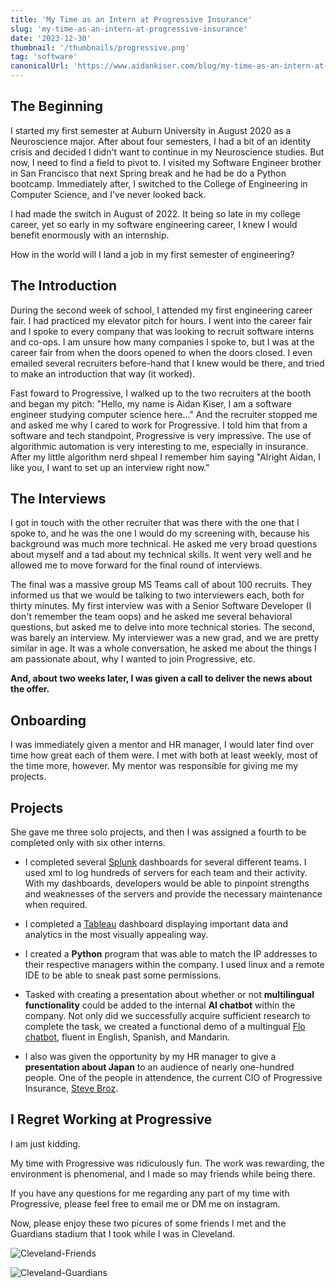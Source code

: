 ```yaml
---
title: 'My Time as an Intern at Progressive Insurance'
slug: 'my-time-as-an-intern-at-progressive-insurance'
date: '2023-12-30'
thumbnail: '/thumbnails/progressive.png'
tag: 'software'
canonicalUrl: 'https://www.aidankiser.com/blog/my-time-as-an-intern-at-progressive-insurance/'
---
```


## The Beginning

I started my first semester at Auburn University in August 2020 as a Neuroscience major. After about four semesters, I had a bit of an identity crisis and decided I didn't want to continue in my Neuroscience studies. But now, I need to find a field to pivot to. I visited my Software Engineer brother in San Francisco that next Spring break and he had be do a Python bootcamp. Immediately after, I switched to the College of Engineering in Computer Science, and I've never looked back.

I had made the switch in August of 2022. It being so late in my college career, yet so early in my software engineering career, I knew I would benefit enormously with an internship.

How in the world will I land a job in my first semester of engineering?

## The Introduction

During the second week of school, I attended my first engineering career fair. I had practiced my elevator pitch for hours. I went into the career fair and I spoke to every company that was looking to recruit software interns and co-ops. I am unsure how many companies I spoke to, but I was at the career fair from when the doors opened to when the doors closed. I even emailed several recruiters before-hand that I knew would be there, and tried to make an introduction that way (it worked). 

Fast foward to Progressive, I walked up to the two recruiters at the booth and began my pitch: "Hello, my name is Aidan Kiser, I am a software engineer studying computer science here..." And the recruiter stopped me and asked me why I cared to work for Progressive. I told him that from a software and tech standpoint, Progressive is very impressive. The use of algorithmic automation is very interesting to me, especially in insurance. After my little algorithm nerd shpeal I remember him saying "Alright Aidan, I like you, I want to set up an interview right now."

## The Interviews

I got in touch with the other recruiter that was there with the one that I spoke to, and he was the one I would do my screening with, because his background was much more technical. He asked me very broad questions about myself and a tad about my technical skills. It went very well and he allowed me to move forward for the final round of interviews.

The final was a massive group MS Teams call of about 100 recruits. They informed us that we would be talking to two interviewers each, both for thirty minutes. My first interview was with a Senior Software Developer (I don't remember the team oops) and he asked me several behavioral questions, but asked me to delve into more technical stories. The second, was barely an interview. My interviewer was a new grad, and we are pretty similar in age. It was a whole conversation, he asked me about the things I am passionate about, why I wanted to join Progressive, etc. 

**And, about two weeks later, I was given a call to deliver the news about the offer.**

## Onboarding

I was immediately given a mentor and HR manager, I would later find over time how great each of them were. I met with both at least weekly, most of the time more, however. My mentor was responsible for giving me my projects.

## Projects

She gave me three solo projects, and then I was assigned a fourth to be completed only with six other interns.

* I completed several [Splunk](https://www.splunk.com/) dashboards for several different teams. I used xml to log hundreds of servers for each team and their activity. With my dashboards, developers would be able to pinpoint strengths and weaknesses of the servers and provide the necessary maintenance when required.

* I completed a [Tableau](https://www.tableau.com/) dashboard displaying important data and analytics in the most visually appealing way.

* I created a **Python** program that was able to match the IP addresses to their respective managers within the company. I used linux and a remote IDE to be able to sneak past some permissions.

* Tasked with creating a presentation about whether or not **multilingual functionality** could be added to the internal **AI chatbot** within the company. Not only did we successfully acquire sufficient research to complete the task, we created a functional demo of a multingual [Flo chatbot](https://progressive.mediaroom.com/news-releases/?item=122478), fluent in English, Spanish, and Mandarin.

* I also was given the opportunity by my HR manager to give a **presentation about Japan** to an audience of nearly one-hundred people. One of the people in attendence, the current CIO of Progressive Insurance, [Steve Broz](https://investors.progressive.com/governance/board-of-directors/person-details/default.aspx?ItemId=3c91e6d5-d295-4608-9584-8a159605a371).

## I Regret Working at Progressive

I am just kidding.

My time with Progressive was ridiculously fun. The work was rewarding, the environment is phenomenal, and I made so may friends while being there.

If you have any questions for me regarding any part of my time with Progressive, please feel free to email me or DM me on instagram. 

Now, please enjoy these two picures of some friends I met and the Guardians stadium that I took while I was in Cleveland.

![Cleveland-Friends](https://i.imgur.com/FUo6EZh.jpg)

![Cleveland-Guardians](https://i.imgur.com/pWCph3W.jpg)